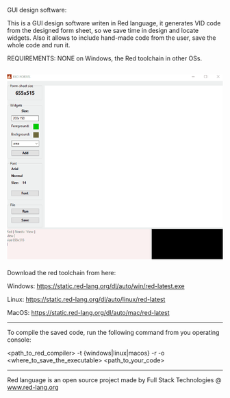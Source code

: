 GUI design software:

This is a GUI design software writen in Red language, it generates VID code from the 
designed form sheet, so we save time in design and locate widgets. Also it allows to include hand-made 
code from the user, save the whole code and run it.

REQUIREMENTS: NONE on Windows, the Red toolchain in other OSs.

![Test Image 0](formstest01.gif)
----------------------------------------------------------------

Download the red toolchain from here:

Windows: https://static.red-lang.org/dl/auto/win/red-latest.exe

Linux: https://static.red-lang.org/dl/auto/linux/red-latest

MacOS: https://static.red-lang.org/dl/auto/mac/red-latest

----------------------------------------------------------------

To compile the saved code, run the following command from you operating console:

<path_to_red_compiler> -t {windows|linux|macos} -r -o <where_to_save_the_executable> <path_to_your_code>

----------------------------------------------------------------

Red language is an open source project made by Full Stack Technologies @ www.red-lang.org
